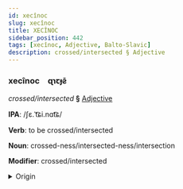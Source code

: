 ```yaml
---
id: xecînoc
slug: xecînoc
title: XECÎNOC
sidebar_position: 442
tags: [xecînoc, Adjective, Balto-Slavic]
description: crossed/intersected § Adjective
---
```


### xecînoc&emsp;<span kind="abugida">ɋɿꞇɟƨ̄</span>

*crossed/intersected* **§** [Adjective](../../tags/Adjective)

**IPA**: /ʃɛ.ˈt͡ɕi.nɑt͡ɕ/

**Verb**: to be crossed/intersected

**Noun**: crossed-ness/intersected-ness/intersection

**Modifier**: crossed/intersected

<details>
    <summary>Origin</summary>
    Polish przecinać /pʂɛˈt͡ɕi.nat͡ɕ/<br/>
    <em>Balto-Slavic Language Family</em>
</details>